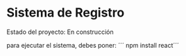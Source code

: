 <h1> Sistema de Registro</h1>

Estado del proyecto: En construcción

para ejecutar el sistema, debes poner:
´´´ npm install react´´´
